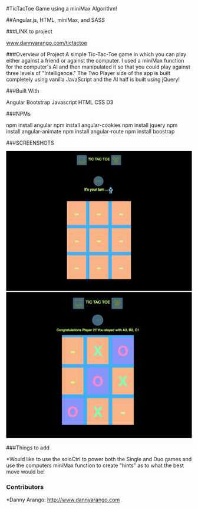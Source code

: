 #TicTacToe Game using a miniMax Algorithm!

##Angular.js, HTML, miniMax, and SASS

###LINK to project

www.dannyarango.com/tictactoe


###Overview of Project
A simple Tic-Tac-Toe game in which you can play either against a friend or against the computer.  I used a miniMax function for the computer's AI and then manipulated it so that you could play against three levels of "Intelligence."  The Two Player side of the app is built completely using vanilla JavaScript and the AI half is built using jQuery!  


###Built With

Angular
Bootstrap
Javascript
HTML
CSS
D3



###NPMs

npm install angular
npm install angular-cookies
npm install jquery
npm install angular-animate
npm install angular-route
npm install boostrap



###SCREENSHOTS

![alt text](images/sh1.png "A Game Against the Computer")
![alt text](images/sh2.png "The 'O' player has defeated the 'X' player!")


###Things to add

*Would like to use the soloCtrl to power both the Single and Duo games and use the computers miniMax function to create "hints" as to what the best move would be!


### Contributors

*Danny Arango: http://www.dannyarango.com


